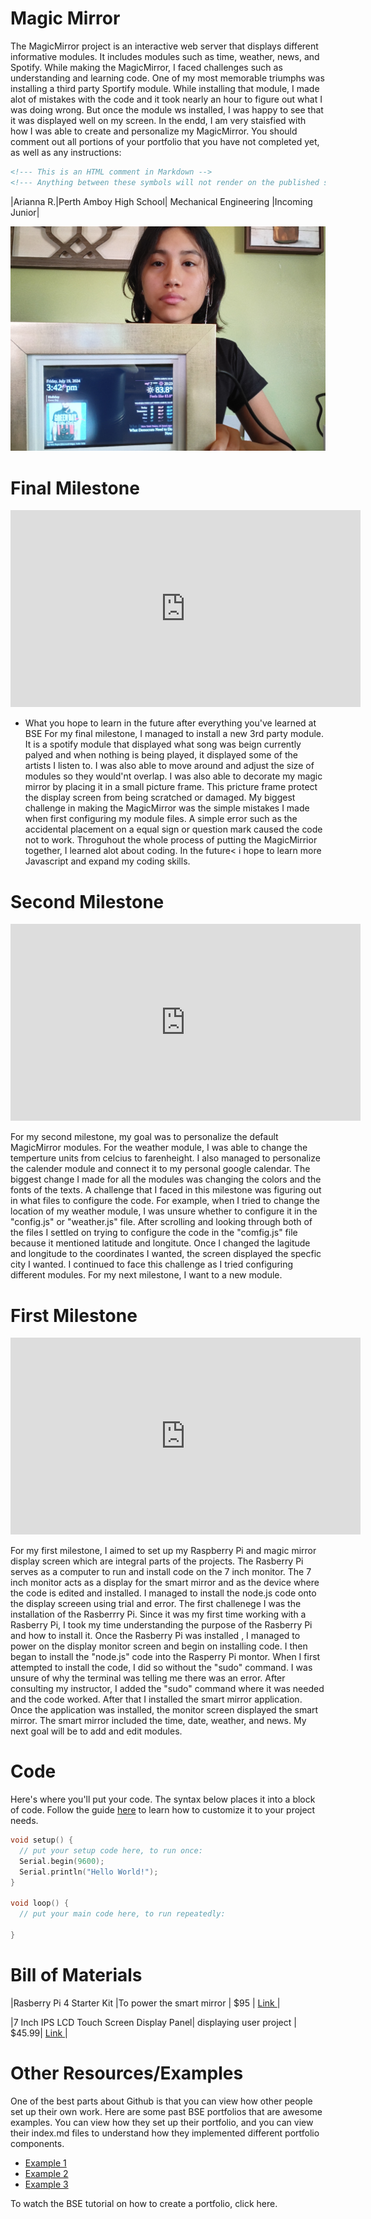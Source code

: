 # Magic Mirror
The MagicMirror project is an interactive web server that displays different informative modules. It includes modules such as time, weather, news, and Spotify. While making the MagicMirror, I faced challenges such as understanding and learning code. One of my most memorable triumphs was installing a third party Sportify module. While installing that module, I made alot of mistakes with the code and it took nearly an hour to figure out what I was doing wrong. But once the module ws installed, I was happy to see that it was displayed well on my screen. In the endd, I am very staisfied with how I was able to create and personalize my MagicMirror. 
You should comment out all portions of your portfolio that you have not completed yet, as well as any instructions:
```HTML 
<!--- This is an HTML comment in Markdown -->
<!--- Anything between these symbols will not render on the published site -->
```

|Arianna R.|Perth Amboy High School| Mechanical Engineering |Incoming Junior|


![Headstone Image](20240719_154253.jpg)
  
# Final Milestone

<iframe width="560" height="315" src="https://www.youtube.com/embed/aVbCLDQiMJI?si=Vv5rLp7n6fhbug1F" title="YouTube video player" frameborder="0" allow="accelerometer; autoplay; clipboard-write; encrypted-media; gyroscope; picture-in-picture; web-share" referrerpolicy="strict-origin-when-cross-origin" allowfullscreen></iframe>

- What you hope to learn in the future after everything you've learned at BSE
For my final milestone, I managed to install a new 3rd party module. It is a spotify module that displayed what song was beign currently palyed and when nothing is being played, it displayed some of the artists I listen to. I was also able to move around and adjust the size of modules so they would'nt overlap. I was also able to decorate my magic mirror by placing it in a small picture frame. This pricture frame protect the display screen from being scratched or damaged.  My biggest challenge in making the MagicMirror was the simple mistakes I made when first configuring my module files. A simple error such as the accidental placement on a equal sign or question mark caused the code not to work. Throguhout the whole process of putting the MagicMirrior together, I learned alot about coding.  In the future< i hope to learn more Javascript and expand my coding skills. 


# Second Milestone

<iframe width="560" height="315" src="https://www.youtube.com/embed/4h7G-3ngXM0?si=aXzc69PW1TaOxC6c" title="YouTube video player" frameborder="0" allow="accelerometer; autoplay; clipboard-write; encrypted-media; gyroscope; picture-in-picture; web-share" referrerpolicy="strict-origin-when-cross-origin" allowfullscreen></iframe>


For my second milestone, my goal was to personalize the default MagicMirror modules. For the weather module, I was able to change the temperture units from celcius to farenheight. I also managed to personalize the calender module and connect it to my personal google calendar. The biggest change I made for all the modules was changing the colors and the fonts of the texts.  A challenge that I faced in this milestone was figuring out in what files to configure the code. For example, when I tried to change the location of my weather module, I was unsure whether to configure it in the "config.js"  or "weather.js" file. After scrolling and looking through both of the files I settled on trying to configure the code in the "comfig.js" file because it mentioned latitude and longitute. Once I changed the lagitude and longitude to the coordinates I wanted, the screen displayed the specfic city I wanted. I continued to face this challenge as I tried configuring different modules. For my next milestone, I want to a new module. 

# First Milestone

<iframe width="560" height="315" src="https://www.youtube.com/embed/X0E-MRdgi2A?si=KZoD979rfcC-B87a" title="YouTube video player" frameborder="0" allow="accelerometer; autoplay; clipboard-write; encrypted-media; gyroscope; picture-in-picture; web-share" referrerpolicy="strict-origin-when-cross-origin" allowfullscreen></iframe>


For my first milestone, I aimed to set up  my Raspberry Pi and magic mirror display screen which are integral parts of the projects. The Rasberry Pi serves as a computer to run and install code on the 7 inch monitor. The 7 inch monitor acts as a display for the smart mirror and as the device where the code is edited and installed. I managed to install the node.js code onto the display screeen using trial and error. The first challenege I was the installation of the Rasberrry Pi. Since it was my first time working with a Rasberry Pi, I took my time understanding the purpose of the Rasberry Pi and how to install it. Once the Rasberry Pi  was installed , I managed to power on the display monitor screen and begin on installing code. I then began to install the "node.js" code into the Rasperry Pi montor. When I first attempted to install the code, I did so without the "sudo" command. I was unsure of why the terminal was telling me there was an error. After consulting my instructor, I added the "sudo" command where it was needed and the code worked. After that I installed the smart mirror application. Once the application was installed, the monitor screen displayed the smart mirror. The smart mirror included the time, date, weather, and news. My next goal will be to add and edit modules. 

# Code
Here's where you'll put your code. The syntax below places it into a block of code. Follow the guide [here]([url](https://www.markdownguide.org/extended-syntax/)) to learn how to customize it to your project needs. 

```c++
void setup() {
  // put your setup code here, to run once:
  Serial.begin(9600);
  Serial.println("Hello World!");
}

void loop() {
  // put your main code here, to run repeatedly:

}
```

# Bill of Materials

|Rasberry Pi 4 Starter Kit |To power the smart mirror | $95 | <a href="https://www.amazon.com/Arduino-A000066-ARDUINO-UNO-R3/dp/B008GRTSV6/"> Link </a> |


|7 Inch IPS LCD Touch Screen Display Panel| displaying user project | $45.99| <a href="https://www.amazon.com/Arduino-A000066-ARDUINO-UNO-R3/dp/B008GRTSV6/"> Link </a> |


# Other Resources/Examples
One of the best parts about Github is that you can view how other people set up their own work. Here are some past BSE portfolios that are awesome examples. You can view how they set up their portfolio, and you can view their index.md files to understand how they implemented different portfolio components.
- [Example 1](https://trashytuber.github.io/YimingJiaBlueStamp/)
- [Example 2](https://sviatil0.github.io/Sviatoslav_BSE/)
- [Example 3](https://arneshkumar.github.io/arneshbluestamp/)

To watch the BSE tutorial on how to create a portfolio, click here.
